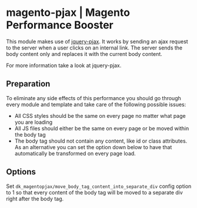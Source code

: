 # magento-pjax | Magento Performance Booster

This module makes use of [jquery-pjax](https://github.com/defunkt/jquery-pjax). It works by sending an ajax request to the server when a user clicks on an internal link. The server sends the body content only and replaces it with the current body content.

For more information take a look at jquery-pjax.


## Preparation

To eliminate any side effects of this performance you should go through every module and template and take care of the following possible issues:

* All CSS styles should be the same on every page no matter what page you are loading
* All JS files should either be the same on every page or be moved within the body tag
* The body tag should not contain any content, like id or class attributes. As an alternative you can set the option down below to have that automatically be transformed on every page load.


## Options

Set `dk_magentopjax/move_body_tag_content_into_separate_div` config option to 1 so that every content of the body tag will be moved to a separate div right after the body tag.
